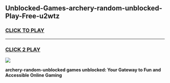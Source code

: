 
## Unblocked-Games-archery-random-unblocked-Play-Free-u2wtz
<h3>
<a href="https://premium76.site?title=archery-random-unblocked&ref=12A">CLICK TO PLAY</a></h3>
<hr>

<h3>
<a href="https://premium76.site?title=archery-random-unblocked&ref=12A">CLICK 2 PLAY</a>
  
</h3>

<a href="https://premium76.site?title=archery-random-unblocked&ref=12A"><img src="https://clearcache.store/games.png"></a>


**archery-random-unblocked games unblocked: Your Gateway to Fun and Accessible Online Gaming**
